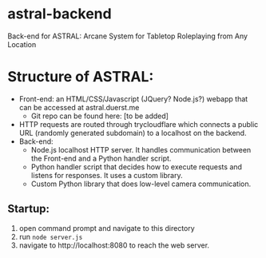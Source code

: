 # astral-backend
Back-end for ASTRAL: Arcane System for Tabletop Roleplaying from Any Location

# Structure of ASTRAL:
- Front-end: an HTML/CSS/Javascript (JQuery? Node.js?) webapp that can be accessed at astral.duerst.me
  - Git repo can be found here: [to be added]
- HTTP requests are routed through trycloudflare which connects a public URL (randomly generated subdomain) to a localhost on the backend.
- Back-end:
  - Node.js localhost HTTP server. It handles communication between the Front-end and a Python handler script.
  - Python handler script that decides how to execute requests and listens for responses. It uses a custom library.
  - Custom Python library that does low-level camera communication.

## Startup:
1. open command prompt and navigate to this directory
2. run `node server.js`
3. navigate to http://localhost:8080 to reach the web server.